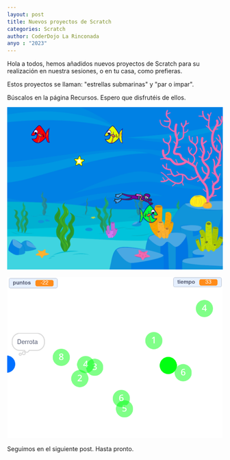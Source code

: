 ```yaml
---
layout: post
title: Nuevos proyectos de Scratch
categories: Scratch
author: CoderDojo La Rinconada
anyo : "2023"
---
```


Hola a todos, hemos añadidos nuevos proyectos de Scratch para su realización en nuestra sesiones, o en tu casa, como prefieras. 

Estos proyectos se llaman: "estrellas submarinas" y "par o impar". 

Búscalos en la página Recursos. Espero que disfrutéis de ellos.


<span style="display:block;text-align:center">![estrellas]</span>

<span style="display:block;text-align:center">![par_o_impar]</span>

Seguimos en el siguiente post. Hasta pronto.

[estrellas]: /images/estrellas_submarinas.png
[par_o_impar]: /images/pares_e_impares.png








